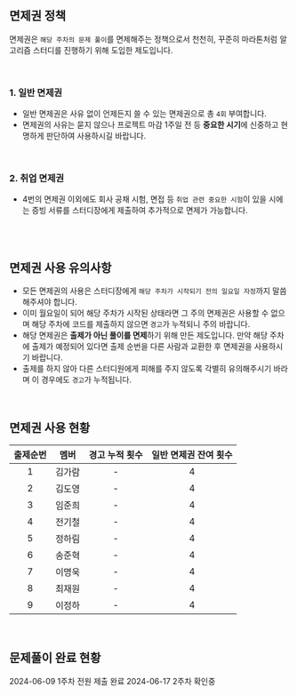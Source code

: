 ## 면제권 정책

면제권은 `해당 주차의 문제 풀이`를 면제해주는 정책으로서 천천히, 꾸준히 마라톤처럼 알고리즘 스터디를 진행하기 위해 도입한 제도입니다.

<br>

### 1. 일반 면제권

- 일반 면제권은 사유 없이 언제든지 쓸 수 있는 면제권으로 총 `4회` 부여합니다.
- 면제권의 사유는 묻지 않으나 프로젝트 마감 1주일 전 등 **중요한 시기**에 신중하고 현명하게 판단하여 사용하시길 바랍니다.

<br>

### 2. 취업 면제권

- 4번의 면제권 이외에도 회사 공채 시험, 면접 등 `취업 관련 중요한 시험`이 있을 시에는 증빙 서류를 스터디장에게 제출하여 추가적으로 면제가 가능합니다.

<br>
<br>

## 면제권 사용 유의사항

- 모든 면제권의 사용은 스터디장에게 `해당 주차가 시작되기 전의 일요일 자정`까지 말씀해주셔야 합니다.
- 이미 월요일이 되어 해당 주차가 시작된 상태라면 그 주의 면제권은 사용할 수 없으며 해당 주차에 코드를 제출하지 않으면 `경고`가 누적되니 주의 바랍니다.
- 해당 면제권은 **출제가 아닌 풀이를 면제**하기 위해 만든 제도입니다. 만약 해당 주차에 출제가 예정되어 있다면 출제 순번을 다른 사람과 교환한 후 면제권을 사용하시기 바랍니다.
- 출제를 하지 않아 다른 스터디원에게 피해를 주지 않도록 각별히 유의해주시기 바라며 이 경우에도 `경고`가 누적됩니다.

<br>

## 면제권 사용 현황

| 출제순번 |  멤버  | 경고 누적 횟수 | 일반 면제권 잔여 횟수 |
| :------: | :----: | :------------: | :-------------------: |
|    1     | 김가람 |       -        |           4           |
|    2     | 김도영 |       -        |           4           |
|    3     | 임준희 |       -        |           4           |
|    4     | 전기철 |       -        |           4           |
|    5     | 정하림 |       -        |           4           |
|    6     | 송준혁 |       -        |           4           |
|    7     | 이명욱 |       -        |           4           |
|    8     | 최재원 |       -        |           4           |
|    9     | 이정하 |       -        |           4           |

<br>

## 문제풀이 완료 현황

2024-06-09 1주차 전원 제출 완료
2024-06-17 2주차 확인중
